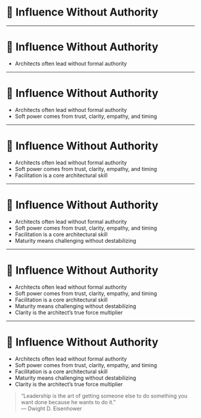 # 🧠 Influence Without Authority

<!-- 
This section addresses the architect’s unique leadership role—high responsibility, low formal authority.
Influence is not a workaround—it is the essence of the job.
Encourage the audience to embrace facilitation, trust-building, and strategic clarity as their tools of impact.
-->

---

# 🧠 Influence Without Authority

- Architects often lead without formal authority  
<!-- 
Being an architect isn’t about command-and-control—it’s about guiding teams through complexity. 
This structure isn’t broken; it reflects the trust-based influence the role demands. 
Architects must embrace leadership through ideas, not mandates.
-->

---

# 🧠 Influence Without Authority

- Architects often lead without formal authority  
- Soft power comes from trust, clarity, empathy, and timing  
<!-- 
Real influence is earned, not granted. 
It comes from showing up consistently, asking better questions, and speaking with clarity—especially when others won’t. 
Soft power is the architect’s greatest tool.
-->

---

# 🧠 Influence Without Authority

- Architects often lead without formal authority  
- Soft power comes from trust, clarity, empathy, and timing  
- Facilitation is a core architectural skill  
<!-- 
Facilitation means creating the conditions for better decisions. 
It’s about asking instead of telling, framing instead of forcing. 
Great architects don’t just find answers—they guide the room to discover them together.
-->

---

# 🧠 Influence Without Authority

- Architects often lead without formal authority  
- Soft power comes from trust, clarity, empathy, and timing  
- Facilitation is a core architectural skill  
- Maturity means challenging without destabilizing  
<!-- 
Architects often deliver hard truths or disrupt assumptions. 
The key is to do it in a way that creates growth, not chaos. 
This takes emotional intelligence, strategic timing, and deep respect for the people in the room.
-->

---

# 🧠 Influence Without Authority

- Architects often lead without formal authority  
- Soft power comes from trust, clarity, empathy, and timing  
- Facilitation is a core architectural skill  
- Maturity means challenging without destabilizing  
- Clarity is the architect’s true force multiplier  
<!-- 
Architects scale not by making every decision, but by helping others see clearly. 
Through models, diagrams, questions, and insights, they create the conditions for better judgment. 
That’s how architecture wins—not through control, but through clarity.
-->

---

# 🧠 Influence Without Authority

- Architects often lead without formal authority  
- Soft power comes from trust, clarity, empathy, and timing  
- Facilitation is a core architectural skill  
- Maturity means challenging without destabilizing  
- Clarity is the architect’s true force multiplier  

> “Leadership is the art of getting someone else to do something you want done because he wants to do it.”  
> — Dwight D. Eisenhower

<!-- 
Architects don’t lead through power—they lead through perception. 
This role is a masterclass in influence: earned through clarity, credibility, and collaboration. 
Your authority is not granted—it’s chosen by the people who trust your judgment.
-->
